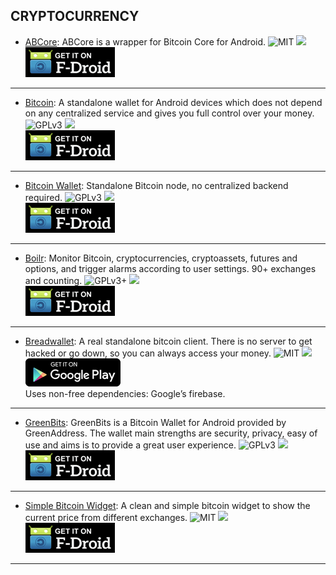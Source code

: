 <!--
    Copyright (C)  2016 PRIMOKORN.
    Permission is granted to copy, distribute and/or modify this document
    under the terms of the GNU Free Documentation License, Version 1.3
    or any later version published by the Free Software Foundation;
    with no Invariant Sections, no Front-Cover Texts, and no Back-Cover Texts.
    A copy of the license is included in the section entitled "GNU
    Free Documentation License".
-->
## CRYPTOCURRENCY

* [ABCore](https://f-droid.org/repository/browse/?fdfilter=bitcoin&fdid=com.greenaddress.abcore): ABCore is a wrapper for Bitcoin Core for Android.
![MIT](https://img.shields.io/badge/License-MIT-orange.svg?style=flat-square)
[![](https://img.shields.io/badge/Source-Github-lightgrey.svg?style=flat-square)](https://github.com/greenaddress/abcore)  
[![](Pictures/F-Droid.png)](https://f-droid.org/repository/browse/?fdfilter=bitcoin&fdid=com.greenaddress.abcore)

***

* [Bitcoin](https://f-droid.org/repository/browse/?fdfilter=bitcoin&fdid=com.btcontract.wallet): A standalone wallet for Android devices which does not depend on any centralized service and gives you full control over your money.
![GPLv3](https://img.shields.io/badge/License-GPLv3-brightgreen.svg?style=flat-square)
[![](https://img.shields.io/badge/Source-Github-lightgrey.svg?style=flat-square)](https://github.com/btcontract/wallet)  
[![](Pictures/F-Droid.png)](https://f-droid.org/repository/browse/?fdfilter=bitcoin&fdid=com.btcontract.wallet)

***

* [Bitcoin Wallet](https://f-droid.org/repository/browse/?fdfilter=bitcoin&fdid=de.schildbach.wallet): Standalone Bitcoin node, no centralized backend required.
![GPLv3](https://img.shields.io/badge/License-GPLv3-brightgreen.svg?style=flat-square)
[![](https://img.shields.io/badge/Source-Github-lightgrey.svg?style=flat-square)](https://github.com/schildbach/bitcoin-wallet)  
[![](Pictures/F-Droid.png)](https://f-droid.org/repository/browse/?fdfilter=bitcoin&fdid=de.schildbach.wallet)

***

* [Boilr](https://f-droid.org/repository/browse/?fdfilter=bitcoin&fdid=mobi.boilr.boilr): Monitor Bitcoin, cryptocurrencies, cryptoassets, futures and options, and trigger alarms according to user settings. 90+ exchanges and counting.
![GPLv3+](https://img.shields.io/badge/License-GPLv3+-brightgreen.svg?style=flat-square)
[![](https://img.shields.io/badge/Source-Github-lightgrey.svg?style=flat-square)](https://github.com/drpout/boilr)  
[![](Pictures/F-Droid.png)](https://f-droid.org/repository/browse/?fdfilter=bitcoin&fdid=mobi.boilr.boilr)

***

* [Breadwallet](https://play.google.com/store/apps/details?id=com.breadwallet): A real standalone bitcoin client. There is no server to get hacked or go down, so you can always access your money.
![MIT](https://img.shields.io/badge/License-MIT-orange.svg?style=flat-square)
[![](https://img.shields.io/badge/Source-Github-lightgrey.svg?style=flat-square)](https://github.com/breadwallet/breadwallet-android)  
[![](Pictures/Google_Play.png)](https://play.google.com/store/apps/details?id=com.breadwallet)  
Uses non-free dependencies: Google’s firebase.

***

* [GreenBits](https://f-droid.org/repository/browse/?fdfilter=bitcoin&fdid=com.greenaddress.greenbits_android_wallet): GreenBits is a Bitcoin Wallet for Android provided by GreenAddress. The wallet main strengths are security, privacy, easy of use and aims is to provide a great user experience.
![GPLv3](https://img.shields.io/badge/License-GPLv3-brightgreen.svg?style=flat-square)
[![](https://img.shields.io/badge/Source-Github-lightgrey.svg?style=flat-square)](https://github.com/greenaddress/GreenBits)  
[![](Pictures/F-Droid.png)](https://f-droid.org/repository/browse/?fdfilter=bitcoin&fdid=com.greenaddress.greenbits_android_wallet)

***

* [Simple Bitcoin Widget](https://f-droid.org/repository/browse/?fdfilter=bitcoin&fdid=com.brentpanther.bitcoinwidget): A clean and simple bitcoin widget to show the current price from different exchanges.
![MIT](https://img.shields.io/badge/License-MIT-orange.svg?style=flat-square)
[![](https://img.shields.io/badge/Source-Github-lightgrey.svg?style=flat-square)](https://github.com/hwki/SimpleBitcoinWidget)  
[![](Pictures/F-Droid.png)](https://f-droid.org/repository/browse/?fdfilter=bitcoin&fdid=com.brentpanther.bitcoinwidget)

***